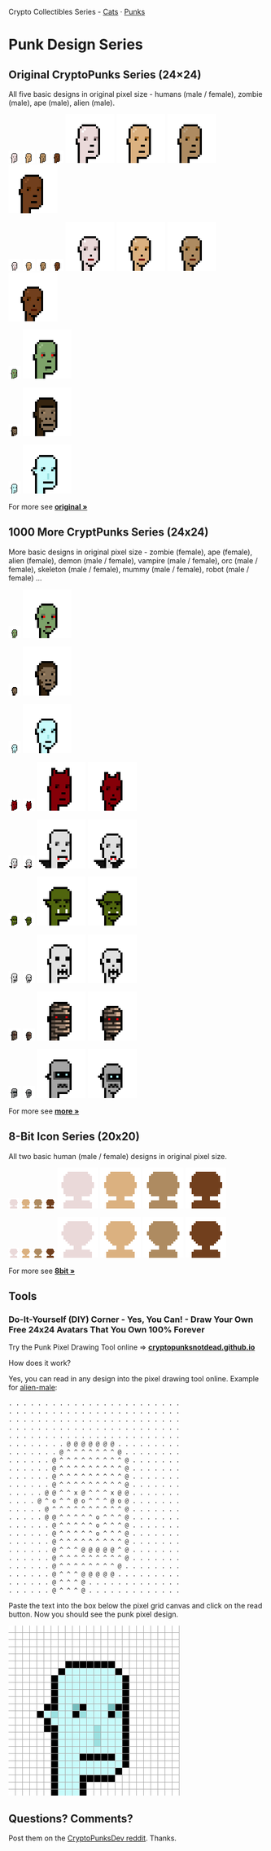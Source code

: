 Crypto Collectibles Series -
[Cats](https://github.com/cryptocopycats/design.mooncats) ·
[Punks](https://github.com/cryptopunksnotdead/design.punks)


# Punk Design Series



## Original CryptoPunks Series (24×24)

All five basic designs in original pixel size -
humans (male / female), zombie (male), ape (male), alien (male).

![](i/original_human-male_lighter.png)
![](i/original_human-male_light.png)
![](i/original_human-male_dark.png)
![](i/original_human-male_darker.png)
![](i/original_human-male_lighterx4.png)
![](i/original_human-male_lightx4.png)
![](i/original_human-male_darkx4.png)
![](i/original_human-male_darkerx4.png)


![](i/original_human-female_lighter.png)
![](i/original_human-female_light.png)
![](i/original_human-female_dark.png)
![](i/original_human-female_darker.png)
![](i/original_human-female_lighterx4.png)
![](i/original_human-female_lightx4.png)
![](i/original_human-female_darkx4.png)
![](i/original_human-female_darkerx4.png)

![](i/original_zombie-male.png)
![](i/original_zombie-malex4.png)

![](i/original_ape-male.png)
![](i/original_ape-malex4.png)

![](i/original_alien-male.png)
![](i/original_alien-malex4.png)


For more see [**original »**](original)


## 1000 More CryptPunks Series (24x24)

More basic designs in original pixel size -
zombie (female), ape (female), alien (female),
demon (male / female), vampire (male / female),
orc (male / female),
skeleton (male / female), mummy (male / female),
robot (male / female) ...


![](i/more_zombie-female.png)
![](i/more_zombie-femalex4.png)

![](i/more_ape-female.png)
![](i/more_ape-femalex4.png)

![](i/more_alien-female.png)
![](i/more_alien-femalex4.png)

![](i/more_demon-male.png)
![](i/more_demon-female.png)
![](i/more_demon-malex4.png)
![](i/more_demon-femalex4.png)

![](i/more_vampire-male.png)
![](i/more_vampire-female.png)
![](i/more_vampire-malex4.png)
![](i/more_vampire-femalex4.png)


![](i/more_orc-male.png)
![](i/more_orc-female.png)
![](i/more_orc-malex4.png)
![](i/more_orc-femalex4.png)

![](i/more_skeleton-male.png)
![](i/more_skeleton-female.png)
![](i/more_skeleton-malex4.png)
![](i/more_skeleton-femalex4.png)

![](i/more_mummy-male.png)
![](i/more_mummy-female.png)
![](i/more_mummy-malex4.png)
![](i/more_mummy-femalex4.png)

![](i/more_robot-male.png)
![](i/more_robot-female.png)
![](i/more_robot-malex4.png)
![](i/more_robot-femalex4.png)


For more see [**more »**](more)




## 8-Bit Icon Series (20x20)

All two basic human (male / female) designs in original pixel size.

![](i/8bit_male_lighter.png)
![](i/8bit_male_light.png)
![](i/8bit_male_dark.png)
![](i/8bit_male_darker.png)
![](i/8bit_male_lighterx4.png)
![](i/8bit_male_lightx4.png)
![](i/8bit_male_darkx4.png)
![](i/8bit_male_darkerx4.png)


![](i/8bit_female_lighter.png)
![](i/8bit_female_light.png)
![](i/8bit_female_dark.png)
![](i/8bit_female_darker.png)
![](i/8bit_female_lighterx4.png)
![](i/8bit_female_lightx4.png)
![](i/8bit_female_darkx4.png)
![](i/8bit_female_darkerx4.png)




For more see [**8bit »**](8bit)






## Tools

###  Do-It-Yourself (DIY) Corner - Yes, You Can! - Draw Your Own Free 24x24 Avatars That You Own 100% Forever

Try the Punk Pixel Drawing Tool online
=> [**cryptopunksnotdead.github.io**](https://cryptopunksnotdead.github.io/)

How does it work?

Yes, you can read in any design into the pixel drawing tool online.
Example for [alien-male](original/alien-male.txt):

```
. . . . . . . . . . . . . . . . . . . . . . . .
. . . . . . . . . . . . . . . . . . . . . . . .
. . . . . . . . . . . . . . . . . . . . . . . .
. . . . . . . . . . . . . . . . . . . . . . . .
. . . . . . . . . . . . . . . . . . . . . . . .
. . . . . . . . @ @ @ @ @ @ @ . . . . . . . . .
. . . . . . . @ ^ ^ ^ ^ ^ ^ ^ @ . . . . . . . .
. . . . . . @ ^ ^ ^ ^ ^ ^ ^ ^ ^ @ . . . . . . .
. . . . . . @ ^ ^ ^ ^ ^ ^ ^ ^ ^ @ . . . . . . .
. . . . . . @ ^ ^ ^ ^ ^ ^ ^ ^ ^ @ . . . . . . .
. . . . . . @ ^ ^ ^ ^ ^ ^ ^ ^ ^ @ . . . . . . .
. . . . . @ @ ^ ^ x @ ^ ^ ^ x @ @ . . . . . . .
. . . . @ ^ o ^ ^ @ o ^ ^ ^ @ o @ . . . . . . .
. . . . . @ ^ ^ ^ ^ ^ ^ ^ ^ ^ ^ @ . . . . . . .
. . . . . @ @ ^ ^ ^ ^ ^ o ^ ^ ^ @ . . . . . . .
. . . . . . @ ^ ^ ^ ^ ^ o ^ ^ ^ @ . . . . . . .
. . . . . . @ ^ ^ ^ ^ ^ o ^ ^ ^ @ . . . . . . .
. . . . . . @ ^ ^ ^ ^ ^ ^ ^ ^ ^ @ . . . . . . .
. . . . . . @ ^ ^ ^ @ @ @ @ @ ^ @ . . . . . . .
. . . . . . @ ^ ^ ^ ^ ^ ^ ^ ^ ^ @ . . . . . . .
. . . . . . @ ^ ^ ^ ^ ^ ^ ^ ^ @ . . . . . . . .
. . . . . . @ ^ ^ ^ @ @ @ @ @ . . . . . . . . .
. . . . . . @ ^ ^ ^ @ . . . . . . . . . . . . .
. . . . . . @ ^ ^ ^ @ . . . . . . . . . . . . .
```

Paste the text into the box below the pixel grid canvas and click on the read button.
Now you should see the punk pixel design.


![](i/pixel-alien-male.png)



## Questions? Comments?

Post them on the [CryptoPunksDev reddit](https://old.reddit.com/r/CryptoPunksDev). Thanks.